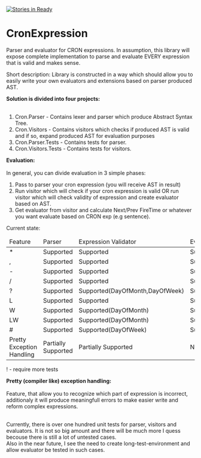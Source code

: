 [![Stories in Ready](https://badge.waffle.io/Puchaczov/CronExpression.png?label=ready&title=Ready)](https://waffle.io/Puchaczov/CronExpression)
# CronExpression
Parser and evaluator for CRON expressions. In assumption, this library will expose complete implementation to parse and evaluate EVERY expression that is valid and makes sense.

Short description:
Library is constructed in a way which should allow you to easily write your own evaluators and extensions based on parser produced AST.

<b>Solution is divided into four projects:</b><br><br>
1. Cron.Parser - Contains lexer and parser which produce Abstract Syntax Tree. <br>
2. Cron.Visitors - Contains visitors which checks if produced AST is valid and if so, expand produced AST for evaluation purposes <br>
3. Cron.Parser.Tests - Contains tests for parser. <br>
4. Cron.Visitors.Tests - Contains tests for visitors. <br>

<b>Evaluation:</b> <br><br>
In general, you can divide evaluation in 3 simple phases:<br>
1. Pass to parser your cron expression (you will receive AST in result)<br>
2. Run visitor which will check if your cron expression is valid OR run visitor which will check validity of expression and create evaluator based on AST.<br>
3. Get evaluator from visitor and calculate Next/Prev FireTime or whatever you want evaluate based on CRON exp (e.g sentence).

Current state:

<table>
  <thead>
    <tr>
      <td>Feature</td>
      <td>Parser</td>
      <td>Expression Validator</td>
      <td>Evaluator</td>
    </tr>
  </thead>
  <tbody>
    <tr>
      <td>*</td>
      <td>Supported</td>
      <td>Supported</td>
      <td>Supported</td>
    </tr>
    <tr>
      <td>,</td>
      <td>Supported</td>
      <td>Supported</td>
      <td>Supported</td>
    </tr>
    <tr>
      <td>-</td>
      <td>Supported</td>
      <td>Supported</td>
      <td>Supported</td>
    </tr>
    <tr>
      <td>/</td>
      <td>Supported</td>
      <td>Supported</td>
      <td>Supported</td>
    </tr>
    <tr>
      <td>?</td>
      <td>Supported</td>
      <td>Supported(DayOfMonth,DayOfWeek)</td>
      <td>Supported(DayOfMonth,DayOfWeek)!</td>
    </tr>
    <tr>
      <td>L</td>
      <td>Supported</td>
      <td>Supported</td>
      <td>Supported!</td>
    </tr>
    <tr>
      <td>W</td>
      <td>Supported</td>
      <td>Supported(DayOfMonth)</td>
      <td>Supported(DayOfMonth)</td>
    </tr>
    <tr>
      <td>LW</td>
      <td>Supported</td>
      <td>Supported(DayOfMonth)</td>
      <td>Supported(DayOfMonth)</td>
    </tr>
    <tr>
      <td>#</td>
      <td>Supported</td>
      <td>Supported(DayOfWeek)</td>
      <td>Supported(DayOfWeek)</td>
    </tr>
    <tr>
      <td>Pretty Exception Handling</td>
      <td>Partially Supported</td>
      <td>Partially Supported</td>
      <td>Not Applicable</td>
    </tr>
  </tbody>
</table>

! - require more tests<br>

<b>Pretty (compiler like) exception handling:</b> <br><br>
Feature, that allow you to recognize which part of expression is incorrect, additionaly it will produce meaningfull errors to make easier write and reform complex expressions. <br><br>

Currently, there is over one hundred unit tests for parser, visitors and evaluators. It is not so big amount and there will be much more I quess becouse there is still a lot of untested cases.<br>
Also in the near future, I see the need to create long-test-environment and allow evaluator be tested in such cases.
